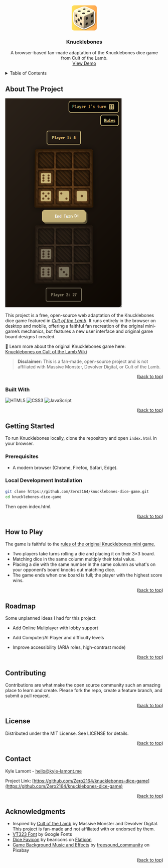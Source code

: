 <a id="readme-top"></a>

<br />
<div align="center">
  <a href="https://github.com/Zero2164/knucklebones-dice-game">
    <img src="assets/icons/android-chrome-512x512.png" alt="Knucklebones Logo" width="80" height="80">
  </a>

<h3 align="center">Knucklebones</h3>

  <p align="center">
    A browser-based fan-made adaptation of the Knucklebones dice game from Cult of the Lamb.
    <br />
    <a href="https://knucklebones-dicegame.web.app">View Demo</a>
  </p>
</div>

<details>
  <summary>Table of Contents</summary>
  <ol>
    <li>
      <a href="#about-the-project">About The Project</a>
      <ul>
        <li><a href="#built-with">Built With</a></li>
      </ul>
    </li>
    <li>
      <a href="#getting-started">Getting Started</a>
      <ul>
        <li><a href="#prerequisites">Prerequisites</a></li>
      </ul>
    </li>
    <li><a href="#how-to-play">How to Play</a></li>
    <li><a href="#roadmap">Roadmap</a></li>
    <li><a href="#contributing">Contributing</a></li>
    <li><a href="#license">License</a></li>
    <li><a href="#contact">Contact</a></li>
    <li><a href="#acknowledgments">Acknowledgments</a></li>
  </ol>
</details>

## About The Project

[<img src="assets/images/board_screenshot.png">](https://knucklebones-dicegame.web.app)

This project is a free, open-source web adaptation of the Knucklebones dice game featured in [*Cult of the Lamb*](https://cult-of-the-lamb.fandom.com/wiki/Knucklebones). It runs entirely in the browser on desktop and mobile, offering a faithful fan recreation of the original mini-game’s mechanics, but features a new user interface and original game board designs I created.

🔗 Learn more about the original Knucklebones game here:  
[Knucklebones on Cult of the Lamb Wiki](https://cult-of-the-lamb.fandom.com/wiki/Knucklebones)

> **Disclaimer:** This is a fan-made, open-source project and is not affiliated with Massive Monster, Devolver Digital, or Cult of the Lamb.

<p align="right">(<a href="#readme-top">back to top</a>)</p>

### Built With

![HTML5](https://img.shields.io/badge/html5-%23E34F26.svg?style=for-the-badge&logo=html5&logoColor=white)
![CSS3](https://img.shields.io/badge/css3-%231572B6.svg?style=for-the-badge&logo=css3&logoColor=white)
![JavaScript](https://img.shields.io/badge/javascript-%23323330.svg?style=for-the-badge&logo=javascript&logoColor=%23F7DF1E)

<p align="right">(<a href="#readme-top">back to top</a>)</p>

## Getting Started

To run Knucklebones locally, clone the repository and open `index.html` in your browser.

### Prerequisites

* A modern browser (Chrome, Firefox, Safari, Edge).


### Local Development Installation

```bash
git clone https://github.com/Zero2164/knucklebones-dice-game.git
cd knucklebones-dice-game
```
Then open index.html.
<p align="right">(<a href="#readme-top">back to top</a>)</p>

## How to Play

The game is faithful to the [rules of the original Knucklebones mini game.](https://cult-of-the-lamb.fandom.com/wiki/Knucklebones) 
- Two players take turns rolling a die and placing it on their 3×3 board.
- Matching dice in the same column multiply their total value.
- Placing a die with the same number in the same column as what's on your opponent’s board knocks out matching dice.
- The game ends when one board is full; the player with the highest score wins.
<p align="right">(<a href="#readme-top">back to top</a>)</p>

## Roadmap 

Some unplanned ideas I had for this project:
* Add Online Muliplayer with lobby support

* Add Computer/AI Player and difficulty levels

* Improve accessibility (ARIA roles, high-contrast mode)


<p align="right">(<a href="#readme-top">back to top</a>)</p>

## Contributing

Contributions are what make the open source community such an amazing place to learn and create. Please fork the repo, create a feature branch, and submit a pull request.
<p align="right">(<a href="#readme-top">back to top</a>)</p>

## License

Distributed under the MIT License. See LICENSE for details.
<p align="right">(<a href="#readme-top">back to top</a>)</p>

## Contact

Kyle Lamont - hello@kyle-lamont.me

Project Link: [https://github.com/Zero2164/knucklebones-dice-game](https://github.com/Zero2164/knucklebones-dice-game)
<p align="right">(<a href="#readme-top">back to top</a>)</p>


## Acknowledgments

* Inspired by [Cult of the Lamb](https://www.cultofthelamb.com/) by Massive Monster and Devolver Digital. This project is fan-made and not affiliated with or endorsed by them.
* [VT323 Font](https://fonts.googleapis.com/css2?family=VT323&display=swap) by Google Fonts
* [Dice Favicon](https://www.flaticon.com/authors/bearicons) by bearicons on [Flaticon](https://www.flaticon.com/)
* [Game Background Music and Effects](https://pixabay.com/users/freesound_community-46691455/?utm_source=link-attribution&utm_medium=referral&utm_campaign=music&utm_content=17221) by [freesound_community](https://pixabay.com//?utm_source=link-attribution&utm_medium=referral&utm_campaign=music&utm_content=17221) on Pixabay

<p align="right">(<a href="#readme-top">back to top</a>)</p>
